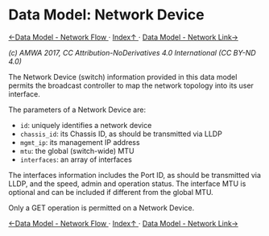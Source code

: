 # Data Model: Network Device

[←Data Model - Network Flow ](3.2._Data_Model_-_Network_Flow.md) · [ Index↑ ](..) · [Data Model - Network Link→](3.4._Data_Model_-_Network_Link.md)

_(c) AMWA 2017, CC Attribution-NoDerivatives 4.0 International (CC BY-ND 4.0)_

The Network Device (switch) information provided in this data model permits the broadcast controller to map the network topology into its user interface.

The parameters of a Network Device are:

* `id`: uniquely identifies a network device
* `chassis_id`: its Chassis ID, as should be transmitted via LLDP
* `mgmt_ip`: its management IP address
* `mtu`: the global (switch-wide) MTU
* `interfaces`: an array of interfaces

The interfaces information includes the Port ID, as should be transmitted via LLDP, and the speed, admin and operation status. The interface MTU is optional and can be included if different from the global MTU.

Only a GET operation is permitted on a Network Device.

[←Data Model - Network Flow ](3.2._Data_Model_-_Network_Flow.md) · [ Index↑ ](..) · [Data Model - Network Link→](3.4._Data_Model_-_Network_Link.md)
